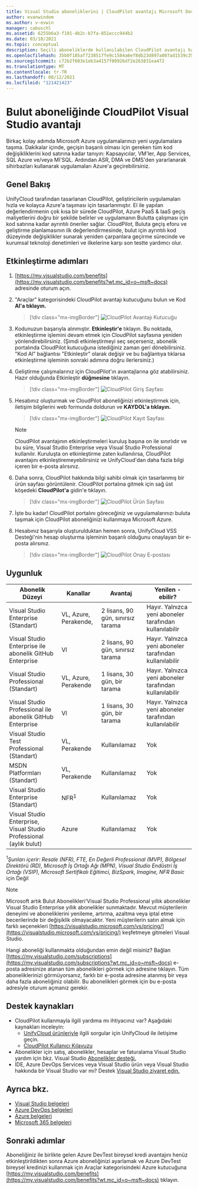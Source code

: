 ```yaml
---
title: Visual Studio aboneliklerini | CloudPilot avantajı Microsoft Docs
author: evanwindom
ms.author: v-evwin
manager: cabuschl
ms.assetid: 6255b6a3-f101-4b2c-b7fa-851eccc944b2
ms.date: 03/18/2021
ms.topic: conceptual
description: Seçili aboneliklerde kullanılabilen CloudPilot avantajı hakkında Visual Studio edinin
ms.openlocfilehash: 35b0f185af7238517fe9c1584a6ef8db23d897a807ad1539c3534613de2d1610
ms.sourcegitcommit: c72b2f603e1eb3a4157f00926df2e263831ea472
ms.translationtype: MT
ms.contentlocale: tr-TR
ms.lasthandoff: 08/12/2021
ms.locfileid: "121421423"
---
```

# <a name="the-cloudpilot-benefit-in-visual-studio-subscriptions"></a>Bulut aboneliğinde CloudPilot Visual Studio avantajı
Birkaç kolay adımda Microsoft Azure uygulamalarınızı yeni uygulamalara taşıma. Dakikalar içinde, geçişin başarılı olması için gereken tüm kod değişikliklerini kod satırına kadar tanıyın: Kapsayıcılar, VM'ler, App Services, SQL Azure ve/veya MI'SQL. Ardından ASR, DMA ve DMS'den yararlanarak sihirbazları kullanarak uygulamaları Azure'a geçirebilirsiniz.

## <a name="overview"></a>Genel Bakış
UnifyCloud tarafından tasarlanan CloudPilot, geliştiricilerin uygulamaları hızla ve kolayca Azure'a taşıması için tasarlanmıştır.  El ile yapılan değerlendirmenin çok kısa bir sürede CloudPilot, Azure PaaS & IaaS geçiş maliyetlerini doğru bir şekilde belirler ve uygulamanın Bulutta çalışması için kod satırına kadar ayrıntılı öneriler sağlar. CloudPilot, Buluta geçiş eforu ve geliştirme planlamasının ilk değerlendirmesinde, bulut için ayrıntılı kod düzeyinde değişiklikler sunarak yeniden çarpanlara geçirme sürecinde ve kurumsal teknoloji denetimleri ve ilkelerine karşı son testte yardımcı olur.

## <a name="activation-steps"></a>Etkinleştirme adımları
1. [https://my.visualstudio.com/benefits](https://my.visualstudio.com/benefits?wt.mc_id=o~msft~docs) adresinde oturum açın.

2. "Araçlar" kategorisindeki CloudPilot avantajı kutucuğunu bulun ve Kod **Al'a tıklayın.**

   > [!div class="mx-imgBorder"]
   > ![CloudPilot Avantajı Kutucuğu](_img/vs-cloudpilot/vs-cloudpilot-tile-ent.png)

0. Kodunuzun başarıyla alınmıştır.  **Etkinleştir'e** tıklayın. Bu noktada, etkinleştirme işlemini devam etmek için CloudPilot sayfasına yeniden yönlendirebilirsiniz.  (Şimdi etkinleştirmeyi seç seçerseniz, abonelik portalında CloudPilot kutucuğuna istediğiniz zaman geri dönebilirsiniz.  "Kod Al" bağlantısı "Etkinleştir" olarak değişir ve bu bağlantıya tıklarsa etkinleştirme işleminin sonraki adımına doğru ilerlersiniz.)

0. Geliştirme çalışmalarınız için CloudPilot'ın avantajlarına göz atabilirsiniz.  Hazır olduğunda Etkinleştir **düğmesine** tıklayın.

   > [!div class="mx-imgBorder"]
   > ![CloudPilot Giriş Sayfası](_img/vs-cloudpilot/vs-cloudpilot-landing.png)

0. Hesabınız oluşturmak ve CloudPilot aboneliğinizi etkinleştirmek için, iletişim bilgilerini web formunda doldurun ve **KAYDOL'a tıklayın.**

   > [!div class="mx-imgBorder"]
   > ![CloudPilot Kayıt Sayfası](_img/vs-cloudpilot/vs-cloudpilot-register.png)

   > [!NOTE]
   > CloudPilot avantajının etkinleştirmeleri kuruluş başına on ile sınırlıdır ve bu süre, Visual Studio Enterprise veya Visual Studio Professional kullanılır.  Kuruluşta on etkinleştirme zaten kullanılırsa, CloudPilot avantajını etkinleştiremeyebilirsiniz ve UnifyCloud'dan daha fazla bilgi içeren bir e-posta alırsınız.

0. Daha sonra, CloudPilot hakkında bilgi sahibi olmak için tasarlanmış bir ürün sayfası görüntülenir.  CloudPilot portalına gitmek için sağ üst köşedeki **CloudPilot'a** gidin'e tıklayın.

    > [!div class="mx-imgBorder"]
    > ![CloudPilot Ürün Sayfası](_img/vs-cloudpilot/vs-cloudpilot-navigate.png)

0. İşte bu kadar!  CloudPilot portalını göreceğiniz ve uygulamalarınızı buluta taşımak için CloudPilot aboneliğinizi kullanmaya Microsoft Azure.

0. Hesabınız başarıyla oluşturulduktan hemen sonra, UnifyCloud VSS Desteği'nin hesap oluşturma işleminin başarılı olduğunu onaylayan bir e-posta alırsınız.

    > [!div class="mx-imgBorder"]
    > ![CloudPilot Onay E-postası](_img/vs-cloudpilot/vs-cloudpilot-email.png)

## <a name="eligibility"></a>Uygunluk

| Abonelik Düzeyi                                                 |     Kanallar                                            | Avantaj                                                          | Yenilen -ebilir?    |
|--------------------------------------------------------------------|---------------------------------------------------------|------------------------------------------------------------------|---------------|
| Visual Studio Enterprise (Standart)   | VL, Azure, Perakende, | 2 lisans, 90 gün, sınırsız tarama       |  Hayır.  Yalnızca yeni aboneler tarafından kullanılabilir          |
| Visual Studio Enterprise ile abonelik GitHub Enterprise   | Vl | 2 lisans, 90 gün, sınırsız tarama       |  Hayır.  Yalnızca yeni aboneler tarafından kullanılabilir          |
| Visual Studio Professional (Standart) | VL, Azure, Perakende                                       | 1 lisans, 30 gün, bir tarama                                                            |  Hayır.  Yalnızca yeni aboneler tarafından kullanılabilir           |
| Visual Studio Professional ile abonelik GitHub Enterprise | Vl | 1 lisans, 30 gün, bir tarama                                                            |  Hayır.  Yalnızca yeni aboneler tarafından kullanılabilir           |
| Visual Studio Test Professional (Standart)                         | VL, Perakende                                              | Kullanılamaz                                             |  Yok           |
| MSDN Platformları (Standart)                                          | VL, Perakende                                              | Kullanılamaz                                              |  Yok          |
| Visual Studio Enterprise (Standart)  | NFR<sup>1</sup> |Kullanılamaz  | Yok |
| Visual Studio Enterprise, Visual Studio Professional (aylık bulut) | Azure | Kullanılamaz | Yok |

<sup>1</sup>*Şunları içerir: Resale (NFR), FTE, En Değerli Professional (MVP), Bölgesel Direktörü (RD), Microsoft İş Ortağı Ağı (MPN), Visual Studio Endüstri İş Ortağı (VSIP), Microsoft Sertifikalı Eğitimci, BizSpark, Imagine, NFR Basic* için Değil  

> [!NOTE]
> Microsoft artık Bulut Abonelikleri'Visual Studio Professional yıllık abonelikler Visual Studio Enterprise yıllık abonelikler sunmaktadır. Mevcut müşterilerin deneyimi ve aboneliklerini yenileme, artırma, azaltma veya iptal etme becerilerinde bir değişiklik olmayacaktır. Yeni müşterilerin satın almak için farklı seçenekleri [https://visualstudio.microsoft.com/vs/pricing/](https://visualstudio.microsoft.com/vs/pricing/) keşfetmeye gitmeleri Visual Studio.

Hangi aboneliği kullanmakta olduğundan emin değil misiniz?  Bağlan [https://my.visualstudio.com/subscriptions](https://my.visualstudio.com/subscriptions?wt.mc_id=o~msft~docs) e-posta adresinize atanan tüm abonelikleri görmek için adresine tıklayın. Tüm aboneliklerinizi görmüyorsanız, farklı bir e-posta adresine atanmış bir veya daha fazla aboneliğiniz olabilir.  Bu abonelikleri görmek için bu e-posta adresiyle oturum açmanız gerekir.

## <a name="support-resources"></a>Destek kaynakları
- CloudPilot kullanmayla ilgili yardıma mı ihtiyacınız var?  Aşağıdaki kaynakları inceleyin:
  - [UnifyCloud ürünleriyle](https://www.unifycloud.com/contacts/) ilgili sorgular için UnifyCloud ile iletişime geçin.
  - [CloudPilot Kullanıcı Kılavuzu](https://www.cloudatlasinc.com/cloudpilot/doc/CloudPilot-User-Manual.pdf )
- Abonelikler için satış, abonelikler, hesaplar ve faturalama Visual Studio yardım için bkz. Visual Studio [Abonelikler desteği.](https://aka.ms/vssubscriberhelp)
- IDE, Azure DevOps Services veya Visual Studio ürün veya Visual Studio hakkında bir Visual Studio var mı?  Destek [Visual Studio ziyaret edin.](https://visualstudio.microsoft.com/support/)

## <a name="see-also"></a>Ayrıca bkz.
- [Visual Studio belgeleri](/visualstudio/)
- [Azure DevOps belgeleri](/azure/devops/)
- [Azure belgeleri](/azure/)
- [Microsoft 365 belgeleri](/microsoft-365/)

## <a name="next-steps"></a>Sonraki adımlar
Aboneliğiniz ile birlikte gelen Azure DevTest bireysel kredi avantajını henüz etkinleştirildikten sonra Azure aboneliğinizi ayarlamak ve Azure DevTest bireysel kredinizi kullanmak için Araçlar kategorisindeki Azure kutucuğuna [https://my.visualstudio.com/benefits](https://my.visualstudio.com/benefits?wt.mc_id=o~msft~docs) tıklayın.